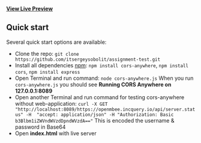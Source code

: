 **[View Live Preview](https://itsergeysobolit.github.io/assignment-test/index.html)**


## Quick start

Several quick start options are available:

- Clone the repo: 
`git clone https://github.com/itsergeysobolit/assignment-test.git`
- Install all dependencies [npm](https://www.npmjs.com/): 
 `npm install cors-anywhere`, `npm install cors`, `npm install express`
- Open Terminal and run command:
`node cors-anywhere.js`
When you run `cors-anywhere.js` you should see **Running CORS Anywhere on 127.0.0.1:8089**
- Open another Terminal and run command for testing cors-anywhere without web-application:
`curl -X GET "http://localhost:8089/https://openmbee.incquery.io/api/server.status" -H  "accept: application/json" -H "Authorization: Basic b3Blbm1iZWVndWVzdDpndWVzdA=="`
This is encoded the username & password in Base64
- Open **index.html** with live server